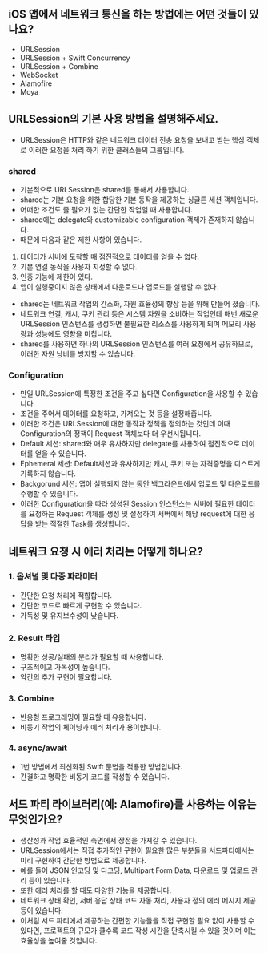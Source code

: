 ## iOS 앱에서 네트워크 통신을 하는 방법에는 어떤 것들이 있나요?
- URLSession
- URLSession + Swift Concurrency
- URLSession + Combine
- WebSocket
- Alamofire
- Moya

## URLSession의 기본 사용 방법을 설명해주세요.
- URLSession은 HTTP와 같은 네트워크 데이터 전송 요청을 보내고 받는 핵심 객체로 이러한 요청을 처리 하기 위한 클래스들의 그룹입니다.
### shared
- 기본적으로 URLSession은 shared를 통해서 사용합니다.
- shared는 기본 요청을 위한 합당한 기본 동작을 제공하는 싱글톤 세션 객체입니다.
- 어떠한 조건도 줄 필요가 없는 간단한 작업일 때 사용합니다.
- shared에는 delegate와 customizable configuration 객제가 존재하지 않습니다.
- 때문에 다음과 같은 제한 사항이 있습니다.
1. 데이터가 서버에 도착할 때 점진적으로 데이터를 얻을 수 없다.
2. 기본 연결 동작을 사용자 지정할 수 없다.
3. 인증 기능에 제한이 있다.
4. 앱이 실행중이지 않은 상태에서 다운로드나 업로드를 실행할 수 없다.
- shared는 네트워크 작업의 간소화, 자원 효율성의 향상 등을 위해 만들어 졌습니다.
- 네트워크 연결, 캐시, 쿠키 관리 등은 시스템 자원을 소비하는 작업인데 매번 새로운 URLSession 인스턴스를 생성하면 불필요한 리소스를 사용하게 되며 메모리 사용량과 성능에도 영향을 미칩니다.
- shared를 사용하면 하나의 URLSession 인스턴스를 여러 요청에서 공유하므로, 이러한 자원 낭비를 방지할 수 있습니다. 

### Configuration
- 만일 URLSession에 특정한 조건을 주고 싶다면 Configuration을 사용할 수 있습니다. 
- 조건을 주어서 데이터를 요청하고, 가져오는 것 등을 설정해줍니다.
- 이러한 조건은 URLSession에 대한 동작과 정책을 정의하는 것인데 이때 Configuration의 정책이 Request 객체보다 더 우선시됩니다.
- Default 세션: shared와 매우 유사하지만 delegate를 사용하여 점진적으로 데이터를 얻을 수 있습니다.
- Ephemeral 세션: Default세션과 유사하지만 캐시, 쿠키 또는 자격증명을 디스트게 기록하지 않습니다.
- Backgorund 세션: 앱이 실행되지 않는 동안 백그라운드에서 업로드 및 다운로드를 수행할 수 있습니다.
- 이러한 Configuration을 따라 생성된 Session 인스턴스는 서버에 필요한 데이터를 요청하는 Request 객체를 생성 및 설정하여 서버에서 해당 request에 대한 응답을 받는 적절한 Task를 생성합니다.

## 네트워크 요청 시 에러 처리는 어떻게 하나요?
### 1. 옵셔널 및 다중 파라미터
- 간단한 요청 처리에 적합합니다.
- 간단한 코드로 빠르게 구현할 수 있습니다.
- 가독성 및 유지보수성이 낮습니다.
### 2. Result 타입
- 명확한 성공/실패의 분리가 필요할 때 사용합니다.
- 구조적이고 가독성이 높습니다.
- 약간의 추가 구현이 필요합니다.
### 3. Combine
- 반응형 프로그래밍이 필요할 때 유용합니다.
- 비동기 작업의 체이닝과 에러 처리가 용이합니다.
### 4. async/await
- 1번 방법에서 최신화된 Swift 문법을 적용한 방법입니다.
- 간결하고 명확한 비동기 코드를 작성할 수 있습니다.

## 서드 파티 라이브러리(예: Alamofire)를 사용하는 이유는 무엇인가요?
- 생산성과 작업 효율적인 측면에서 장점을 가져갈 수 있습니다.
- URLSession에서는 직접 추가적인 구현이 필요한 많은 부분들을 서드파티에서는 미리 구현하여 간단한 방법으로 제공합니다.
- 예를 들어 JSON 인코딩 및 디코딩, Multipart Form Data, 다운로드 및 업로드 관리 등이 있습니다. 
- 또한 에러 처리를 할 때도 다양한 기능을 제공합니다. 
- 네트워크 상태 확인, 서버 응답 상태 코드 자동 처리, 사용자 정의 에러 메시지 제공 등이 있습니다.
- 이처럼 서드 파티에서 제공하는 간편한 기능들을 직접 구현할 필요 없이 사용할 수 있다면, 프로젝트의 규모가 클수록 코드 작성 시간을 단축시킬 수 있을 것이며 이는 효율성을 높여줄 것입니다.

